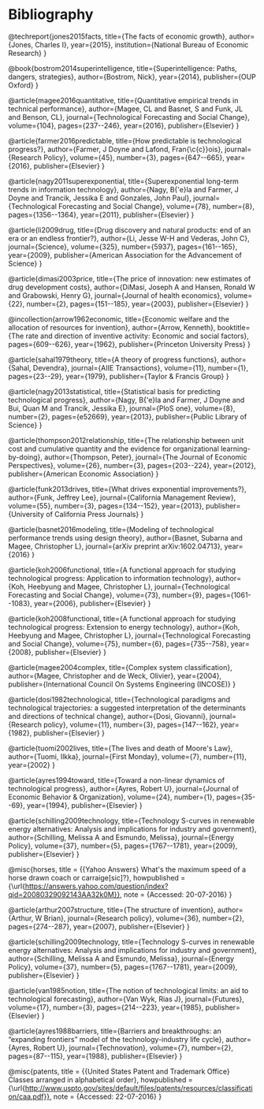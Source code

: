 # Bibliography

@techreport{jones2015facts,
  title={The facts of economic growth},
  author={Jones, Charles I},
  year={2015},
  institution={National Bureau of Economic Research}
}

@book{bostrom2014superintelligence,
  title={Superintelligence: Paths, dangers, strategies},
  author={Bostrom, Nick},
  year={2014},
  publisher={OUP Oxford}
}

@article{magee2016quantitative,
  title={Quantitative empirical trends in technical performance},
  author={Magee, CL and Basnet, S and Funk, JL and Benson, CL},
  journal={Technological Forecasting and Social Change},
  volume={104},
  pages={237--246},
  year={2016},
  publisher={Elsevier}
}

@article{farmer2016predictable,
  title={How predictable is technological progress?},
  author={Farmer, J Doyne and Lafond, Fran{\c{c}}ois},
  journal={Research Policy},
  volume={45},
  number={3},
  pages={647--665},
  year={2016},
  publisher={Elsevier}
}

@article{nagy2011superexponential,
  title={Superexponential long-term trends in information technology},
  author={Nagy, B{\'e}la and Farmer, J Doyne and Trancik, Jessika E and Gonzales, John Paul},
  journal={Technological Forecasting and Social Change},
  volume={78},
  number={8},
  pages={1356--1364},
  year={2011},
  publisher={Elsevier}
}

@article{li2009drug,
  title={Drug discovery and natural products: end of an era or an endless frontier?},
  author={Li, Jesse W-H and Vederas, John C},
  journal={Science},
  volume={325},
  number={5937},
  pages={161--165},
  year={2009},
  publisher={American Association for the Advancement of Science}
}

@article{dimasi2003price,
  title={The price of innovation: new estimates of drug development costs},
  author={DiMasi, Joseph A and Hansen, Ronald W and Grabowski, Henry G},
  journal={Journal of health economics},
  volume={22},
  number={2},
  pages={151--185},
  year={2003},
  publisher={Elsevier}
}

@incollection{arrow1962economic,
  title={Economic welfare and the allocation of resources for invention},
  author={Arrow, Kenneth},
  booktitle={The rate and direction of inventive activity: Economic and social factors},
  pages={609--626},
  year={1962},
  publisher={Princeton University Press}
}

@article{sahal1979theory,
  title={A theory of progress functions},
  author={Sahal, Devendra},
  journal={AIIE Transactions},
  volume={11},
  number={1},
  pages={23--29},
  year={1979},
  publisher={Taylor \& Francis Group}
}

@article{nagy2013statistical,
  title={Statistical basis for predicting technological progress},
  author={Nagy, B{\'e}la and Farmer, J Doyne and Bui, Quan M and Trancik, Jessika E},
  journal={PloS one},
  volume={8},
  number={2},
  pages={e52669},
  year={2013},
  publisher={Public Library of Science}
}

@article{thompson2012relationship,
  title={The relationship between unit cost and cumulative quantity and the evidence for organizational learning-by-doing},
  author={Thompson, Peter},
  journal={The Journal of Economic Perspectives},
  volume={26},
  number={3},
  pages={203--224},
  year={2012},
  publisher={American Economic Association}
}

@article{funk2013drives,
  title={What drives exponential improvements?},
  author={Funk, Jeffrey Lee},
  journal={California Management Review},
  volume={55},
  number={3},
  pages={134--152},
  year={2013},
  publisher={University of California Press Journals}
}

@article{basnet2016modeling,
  title={Modeling of technological performance trends using design theory},
  author={Basnet, Subarna and Magee, Christopher L},
  journal={arXiv preprint arXiv:1602.04713},
  year={2016}
}

@article{koh2006functional,
  title={A functional approach for studying technological progress: Application to information technology},
  author={Koh, Heebyung and Magee, Christopher L},
  journal={Technological Forecasting and Social Change},
  volume={73},
  number={9},
  pages={1061--1083},
  year={2006},
  publisher={Elsevier}
}

@article{koh2008functional,
  title={A functional approach for studying technological progress: Extension to energy technology},
  author={Koh, Heebyung and Magee, Christopher L},
  journal={Technological Forecasting and Social Change},
  volume={75},
  number={6},
  pages={735--758},
  year={2008},
  publisher={Elsevier}
}

@article{magee2004complex,
  title={Complex system classification},
  author={Magee, Christopher and de Weck, Olivier},
  year={2004},
  publisher={International Council On Systems Engineering (INCOSE)}
}

@article{dosi1982technological,
  title={Technological paradigms and technological trajectories: a suggested interpretation of the determinants and directions of technical change},
  author={Dosi, Giovanni},
  journal={Research policy},
  volume={11},
  number={3},
  pages={147--162},
  year={1982},
  publisher={Elsevier}
}

@article{tuomi2002lives,
  title={The lives and death of Moore's Law},
  author={Tuomi, Ilkka},
  journal={First Monday},
  volume={7},
  number={11},
  year={2002}
}

@article{ayres1994toward,
  title={Toward a non-linear dynamics of technological progress},
  author={Ayres, Robert U},
  journal={Journal of Economic Behavior \& Organization},
  volume={24},
  number={1},
  pages={35--69},
  year={1994},
  publisher={Elsevier}
}

@article{schilling2009technology,
  title={Technology S-curves in renewable energy alternatives: Analysis and implications for industry and government},
  author={Schilling, Melissa A and Esmundo, Melissa},
  journal={Energy Policy},
  volume={37},
  number={5},
  pages={1767--1781},
  year={2009},
  publisher={Elsevier}
}

@misc{horses,
  title = {{Yahoo Answers} What's the maximum speed of a horse drawn coach or carraige[sic]?},
  howpublished = {\url{https://answers.yahoo.com/question/index?qid=20080329092143AA32k0M}},
  note = {Accessed: 20-07-2016}
}

@article{arthur2007structure,
  title={The structure of invention},
  author={Arthur, W Brian},
  journal={Research policy},
  volume={36},
  number={2},
  pages={274--287},
  year={2007},
  publisher={Elsevier}
}

@article{schilling2009technology,
  title={Technology S-curves in renewable energy alternatives: Analysis and implications for industry and government},
  author={Schilling, Melissa A and Esmundo, Melissa},
  journal={Energy Policy},
  volume={37},
  number={5},
  pages={1767--1781},
  year={2009},
  publisher={Elsevier}
}

@article{van1985notion,
  title={The notion of technological limits: an aid to technological forecasting},
  author={Van Wyk, Rias J},
  journal={Futures},
  volume={17},
  number={3},
  pages={214--223},
  year={1985},
  publisher={Elsevier}
}

@article{ayres1988barriers,
  title={Barriers and breakthroughs: an “expanding frontiers” model of the technology-industry life cycle},
  author={Ayres, Robert U},
  journal={Technovation},
  volume={7},
  number={2},
  pages={87--115},
  year={1988},
  publisher={Elsevier}
}

@misc{patents,
  title = {{United States Patent and Trademark Office} Classes arranged in alphabetical order},
  howpublished = {\url{http://www.uspto.gov/sites/default/files/patents/resources/classification/caa.pdf}},
  note = {Accessed: 22-07-2016}
}
